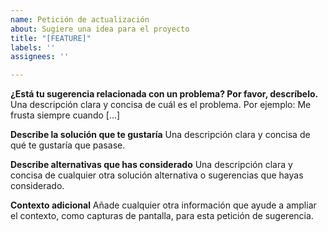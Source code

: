 ```yaml
---
name: Petición de actualización
about: Sugiere una idea para el proyecto
title: "[FEATURE]"
labels: ''
assignees: ''

---
```


**¿Está tu sugerencia relacionada con un problema? Por favor, descríbelo.**
Una descripción clara y concisa de cuál es el problema. Por ejemplo: Me frusta siempre cuando [...]

**Describe la solución que te gustaría**
Una descripción clara y concisa de qué te gustaría que pasase.

**Describe alternativas que has considerado**
Una descripción clara y concisa de cualquier otra solución alternativa o sugerencias que hayas considerado.

**Contexto adicional**
Añade cualquier otra información que ayude a ampliar el contexto, como capturas de pantalla, para esta petición de sugerencia.
